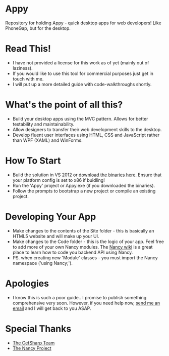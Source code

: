 Appy
====================

Repository for holding Appy - quick desktop apps for web developers! Like PhoneGap, but for the desktop.

# Read This!

* I have not provided a license for this work as of yet (mainly out of laziness).
* If you would like to use this tool for commercial purposes just get in touch with me.
* I will put up a more detailed guide with code-walkthroughs shortly.

# What's the point of all this?

* Build your desktop apps using the MVC pattern. Allows for better testability and maintainability.
* Allow designers to transfer their web development skills to the desktop.
* Develop fluent user interfaces using HTML, CSS and JavaScript rather than WPF (XAML) and WinForms.

# How To Start

* Build the solution in VS 2012 or <a href="https://www.dropbox.com/s/248qgbdx0780wou/Appy-0.9.0.zip" target="_blank">download the binaries here</a>. Ensure that your platform config is set to x86 if buidling!
* Run the 'Appy' project or Appy.exe (if you downloaded the binaries).
* Follow the prompts to bootstrap a new project or compile an existing project.

# Developing Your App

* Make changes to the contents of the Site folder - this is basically an HTML5 website and will make up your UI.
* Make changes to the Code folder - this is the logic of your app. Feel free to add more of your own Nancy modules. The <a href="https://github.com/NancyFx/Nancy/wiki/Documentation" target="_blank">Nancy wiki</a> is a great place to learn how to code you backend API using Nancy.
* PS. when creating new 'Module' classes - you must import the Nancy namespace ('using Nancy;').

# Apologies

* I know this is such a poor guide.. I promise to publish something comprehensive very soon. However, if you need help now, <a href="mailto:bberak@gmail.com">send me an email</a> and I will get back to you ASAP.

# Special Thanks

* <a href="https://github.com/cefsharp/CefSharp">The CefSharp Team</a>
* <a href="https://github.com/NancyFx/Nancy">The Nancy Project</a>
